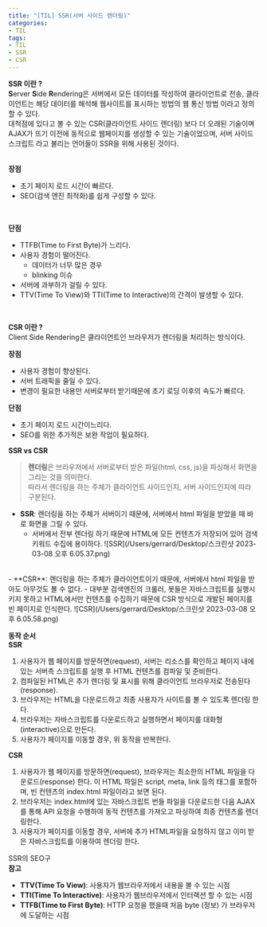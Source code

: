 ```yaml
---
title: "[TIL] SSR(서버 사이드 렌더링)"
categories:
- TIL
tags:
- TIL
- SSR
- CSR
---
```


**SSR 이란 ?**   
**S**erver **S**ide **R**endering은 서버에서 모든 데이터를 작성하여 클라이언트로 전송, 클라이언트는 해당 데이터를 해석해 웹사이트를 표시하는 방법의 웹 통신 방법 이라고 정의할 수 있다.   
대척점에 있다고 볼 수 있는 CSR(클라이언트 사이드 렌더링) 보다 더 오래된 기술이며 AJAX가 뜨기 이전에 동적으로 웹페이지를 생성할 수 있는 기술이었으며, 서버 사이드 스크립트 라고 불리는 언어들이 SSR을 위해 사용된 것이다.   
<br/>

**장점**   
- 초기 페이지 로드 시간이 빠르다.
- SEO(검색 엔진 최적화)를 쉽게 구성할 수 있다.
<br/>

**단점**   
- TTFB(Time to First Byte)가 느리다.
- 사용자 경험이 떨어진다.
	- 데이터가 너무 많은 경우
	- blinking 이슈
- 서버에 과부하가 걸릴 수 있다. 
-  TTV(Time To View)와 TTI(Time to Interactive)의 간격이 발생할 수 있다.
<br/>

**CSR 이란 ?**   
Client Side Rendering은 클라이언트인 브라우저가 렌더링을 처리하는 방식이다.
<br/>

**장점**   
- 사용자 경험이 향상된다.
- 서버 트래픽을 줄일 수 있다. 
- 변경이 필요한 내용만 서버로부터 받기때문에 초기 로딩 이후의 속도가 빠르다.  

**단점**   
- 초기 페이지 로드 시간이느리다.
- SEO를 위한 추가적은 보완 작업이 필요하다.

**SSR vs CSR**   
> **렌더링**은 브라우저에서 서버로부터 받은 파일(html, css, js)을 파싱해서 화면을 그리는 것을 의미한다.   
따라서 렌더링을 하는 주체가 클라이언트 사이드인지, 서버 사이드인지에 따라 구분된다.   
- **SSR**: 렌더링을 하는 주체가 서버이기 때문에, 서버에서 html 파일을 받았을 때 바로 화면을 그릴 수 있다.
	- 서버에서 전부 렌더링 하기 때문에 HTML에 모든 컨텐츠가 저장되어 있어 검색 키워드 수집에 용이하다.
![SSR](/Users/gerrard/Desktop/스크린샷 2023-03-08 오후 6.05.37.png)   

<br/>
- **CSR**: 렌더링을 하는 주체가 클라이언트이기 때문에, 서버에서 html 파일을 받아도 아무것도 볼 수 없다.
	- 대부분 검색엔진의 크롤러, 봇들은 자바스크립트를 실행시키지 못하고 HTML에서만 컨텐츠를 수집하기 때문에 CSR 방식으로 개발된 페이지를 빈 페이지로 인식한다.   
![CSR](/Users/gerrard/Desktop/스크린샷 2023-03-08 오후 6.05.58.png)
<br/>

**동작 순서**   
**SSR**   
1. 사용자가 웹 페이지를 방문하면(request), 서버는 리소스를 확인하고 페이지 내에 있는 서버측 스크립트를 실행 후 HTML 컨텐츠를 컴파일 및 준비한다.   
2. 컴파일된 HTML은 추가 렌더링 및 표시를 위해 클라이언트 브라우저로 전송된다(response).   
3. 브라우저는 HTML을 다운로드하고 최종 사용자가 사이트를 볼 수 있도록 렌더링 한다.   
4. 브라우저는 자바스크립트를 다운로드하고 실행하면서 페이지를 대화형(interactive)으로 만든다.   
5. 사용자가 페이지를 이동할 경우, 위 동작을 반복한다.   

**CSR**   
1. 사용자가 웹 페이지를 방문하면(request), 브라우저는 최소한의 HTML 파일을 다운로드(response) 한다. 이 HTML 파일은 script, meta, link 등의 태그를 포함하며, 빈 컨텐츠의 index.html 파일이라고 보면 된다.
2. 브라우저는 index.html에 있는 자바스크립트 번들 파일을 다운로드한 다음 AJAX를 통해 API 요청을 수행하여 동적 컨텐츠를 가져오고 파싱하여 최종 컨텐츠를 렌더링한다.
3. 사용자가 페이지를 이동할 경우, 서버에 추가 HTML파일을 요청하지 않고 이미 받은 자바스크립트를 이용하여 렌더링 한다.

SSR의 SEO구
<br/>
**참고**   
- **TTV(Time To View)**: 사용자가 웹브라우저에서 내용을 볼 수 있는 시점
- **TTI(Time To Interactive)**: 사용자가 웹브라우저에서 인터랙션 할 수 있는 시점
- **TTFB(Time to First Byte)**: HTTP 요청을 했을때 처음 byte (정보) 가 브라우저에 도달하는 시점

